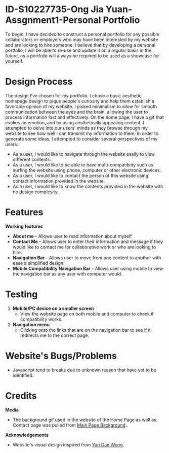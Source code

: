 # ID-S10227735-Ong Jia Yuan-Assgnment1-Personal Portfolio
To begin, I have decided to construct a personal portfolio for any possible collaborators or employers who may have been interested by my website and are looking to hire someone. I believe that by developing a personal portfolio, I will be able to re-use and update it on a regular basis in the future, as a portfolio will always be required to be used as a showcase for yourself.  

# Design Process
The design I've chosen for my portfolio. I chose a basic aesthetic homepage design to pique people's curiosity and help them establish a favorable opinion of my website. I picked minimalism to allow for smooth communication between the eyes and the brain, allowing the user to process information fast and effectively. On the home page, I have a gif that evokes an emotion, and by using aesthetically appealing content, I attempted to delve into our users' minds as they browse through my website to see how well I can transmit my information to them. In order to generate some ideas, I attempted to consider several perspectives of my users: 

- As a user, I would like to navigate through the website easily to view different contents.
- As a user, I would like to be able to have multi-compatibiity such as surfing the website using phone, computer or other electronic devices.
- As a user, I would like to contact the person of this website using contact information provided in the website.
- As a user, I would like to know the contents provided in the website with no design complesity.

# Features
**Working features**

- **About me** - Allows user to read information about myself
- **Contact Me** - Allows user to enter their information and message if they would like to contact me for collaborative work or who are looking to hire.
- **Navigation Bar** - Allows user to move from one content to another with ease a simplified design.
- **Mobile Compatibility Navigation Bar** - Allows user using mobile to view the navigation bar as any user with computer would.

# Testing
1. **Mobile/PC device on a smaller screen**
   - View the website page on both mobile and computer to check if compatibility works.
2. **Navigation menu**
   - Clicking onto the links that are on the navigation bar to see if it redirects me to the correct page.

# Website's Bugs/Problems
- Javascript tend to breaks due to unknown reason that have yet to be identified.

# Credits
**Media**
- The background gif used in the website of the Home Page as well as Contact page was pulled from [Main Page Background](https://crayonwriting.tumblr.com/post/624673070111768576/moonlight-oikawa-t%C5%8Dru-pairing-oikawa-t%C5%8Dru-x).
  
**Acknowledgements**
- Website's visual design inspired from [Yan Dan Wong](https://www.yandanwong.com/).


